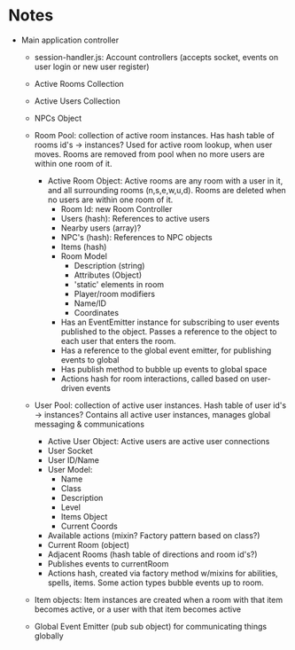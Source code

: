 # Notes

- Main application controller
    - session-handler.js: Account controllers (accepts socket, events on user login or new user register)
    - Active Rooms Collection
    - Active Users Collection
    - NPCs Object

	- Room Pool: collection of active room instances. Has hash table of rooms id's -> instances?
		Used for active room lookup, when user moves. Rooms are removed from pool when no more users are within one room of it.

		- Active Room Object:
		    Active rooms are any room with a user in it, and all surrounding rooms (n,s,e,w,u,d). Rooms are deleted when no users are within one room of it.
		    - Room Id: new Room Controller
			- Users (hash): References to active users
			- Nearby users (array)?
			- NPC's (hash): References to NPC objects
			- Items (hash)
			- Room Model
				- Description (string)
				- Attributes (Object) 
				- 'static' elements in room
				- Player/room modifiers
				- Name/ID
				- Coordinates
			- Has an EventEmitter instance for subscribing to user events published to the object. Passes a reference to the object to each user that enters the room.
			- Has a reference to the global event emitter, for publishing events to global
			- Has publish method to bubble up events to global space
			- Actions hash for room interactions, called based on user-driven events

	- User Pool: collection of active user instances. Hash table of user id's -> instances?
		Contains all active user instances, manages global messaging & communications

		- Active User Object: Active users are active user connections
		- User Socket
		- User ID/Name
		- User Model:
			- Name
			- Class
			- Description
			- Level
			- Items Object
			- Current Coords
		- Available actions (mixin? Factory pattern based on class?)
		- Current Room (object)
		- Adjacent Rooms (hash table of directions and room id's?)
		- Publishes events to currentRoom
		- Actions hash, created via factory method w/mixins for abilities, spells, items. Some action types bubble events up to room.

	- Item objects:
		Item instances are created when a room with that item becomes active, or a user with that item becomes active

	- Global Event Emitter (pub sub object) for communicating things globally